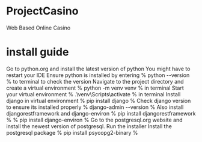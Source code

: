 # ProjectCasino
Web Based Online Casino


# install guide
Go to python.org and install the latest version of python
You might have to restart your IDE 
Ensure python is installed by entering % python --version % to terminal to check the version
Navigate to the project directory and create a virtual environment % python -m venv venv % in terminal
Start your virtual environment % .\venv\Scripts\activate % in terminal 
Install django in virtual environment % pip install django %
Check django version to ensure its installed properly % django-admin --version %
Also install djangorestframework and django-environ % pip install djangorestframework % % pip install django-environ %
Go to the postgresql.org website and install the newest version of postgresql. Run the installer
Install the postgresql package % pip install psycopg2-binary %
